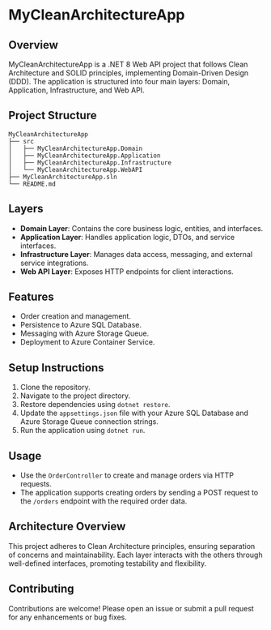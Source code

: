 # MyCleanArchitectureApp

## Overview
MyCleanArchitectureApp is a .NET 8 Web API project that follows Clean Architecture and SOLID principles, implementing Domain-Driven Design (DDD). The application is structured into four main layers: Domain, Application, Infrastructure, and Web API.

## Project Structure
```
MyCleanArchitectureApp
├── src
│   ├── MyCleanArchitectureApp.Domain
│   ├── MyCleanArchitectureApp.Application
│   ├── MyCleanArchitectureApp.Infrastructure
│   └── MyCleanArchitectureApp.WebAPI
├── MyCleanArchitectureApp.sln
└── README.md
```

## Layers
- **Domain Layer**: Contains the core business logic, entities, and interfaces.
- **Application Layer**: Handles application logic, DTOs, and service interfaces.
- **Infrastructure Layer**: Manages data access, messaging, and external service integrations.
- **Web API Layer**: Exposes HTTP endpoints for client interactions.

## Features
- Order creation and management.
- Persistence to Azure SQL Database.
- Messaging with Azure Storage Queue.
- Deployment to Azure Container Service.

## Setup Instructions
1. Clone the repository.
2. Navigate to the project directory.
3. Restore dependencies using `dotnet restore`.
4. Update the `appsettings.json` file with your Azure SQL Database and Azure Storage Queue connection strings.
5. Run the application using `dotnet run`.

## Usage
- Use the `OrderController` to create and manage orders via HTTP requests.
- The application supports creating orders by sending a POST request to the `/orders` endpoint with the required order data.

## Architecture Overview
This project adheres to Clean Architecture principles, ensuring separation of concerns and maintainability. Each layer interacts with the others through well-defined interfaces, promoting testability and flexibility.

## Contributing
Contributions are welcome! Please open an issue or submit a pull request for any enhancements or bug fixes.

##
